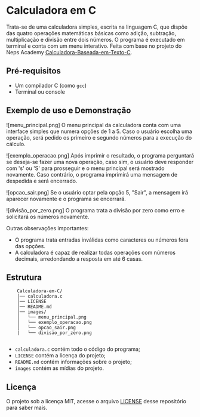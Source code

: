 # Calculadora em C

Trata-se de uma calculadora simples, escrita na linguagem C, que dispõe das quatro operações matemáticas básicas como adição, subtração, multiplicação e divisão entre dois números. O programa é executado em terminal e conta com um menu interativo. 
Feita com base no projeto do Neps Academy [Calculadora-Baseada-em-Texto-C](https://neps.academy/br/course/introducao-a-programacao/lesson/calculadora-baseada-em-texto-em-c).

## Pré-requisitos

- Um compilador C (como `gcc`)
- Terminal ou console

## Exemplo de uso e Demonstração
![menu_principal.png]
O menu principal da calculadora conta com uma interface simples que numera opções de 1 a 5. Caso o usuário escolha uma operação, será pedido os primeiro e segundo números para a execução do cálculo. 

![exemplo_operacao.png]
Após imprimir o resultado, o programa perguntará se deseja-se fazer uma nova operação, caso sim, o usuário deve responder com 's' ou 'S' para prosseguir e o menu principal será mostrado novamente. Caso contrário, o programa imprimirá uma mensagem de despedida e será encerrado.

![opcao_sair.png]
Se o usuário optar pela opção 5, "Sair", a mensagem irá aparecer novamente e o programa se encerrará.

![divisão_por_zero.png]
O programa trata a divisão por zero como erro e solicitará os números novamente.


Outras observações importantes:
- O programa trata entradas inválidas como caracteres ou números fora das opções.
- A calculadora é capaz de realizar todas operações com números decimais, arredondando a resposta em até 6 casas.


## Estrutura

```
    Calculadora-em-C/  
    │── calculadora.c  
    │── LICENSE 
    │── README.md  
    │── images/  
    │   └── menu_principal.png
    │   └── exemplo_operacao.png
    │   └── opcao_sair.png
    |   └── divisao_por_zero.png
    
```

* `calculadora.c` contém todo o código do programa;
* `LICENSE` contém a licença do projeto;
* `README.md` contém informações sobre o projeto;
* `images` contém as mídias do projeto.

## Licença
O projeto sob a licença MIT, acesse o arquivo [LICENSE](https://github.com/sjecw/Calculadora-em-C/blob/main/LICENSE) desse repositório para saber mais.